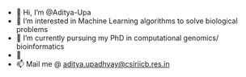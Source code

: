 - 👋 Hi, I’m @Aditya-Upa
- 👀 I’m interested in Machine Learning algorithms to solve biological problems
- 🌱 I’m currently pursuing my PhD in computational genomics/ bioinformatics 
- 💞️ 
- 📫 Mail me @ aditya.upadhyay@csiriicb.res.in

<!---
Aditya-Upa/Aditya-Upa is a ✨ special ✨ repository because its `README.md` (this file) appears on your GitHub profile.
You can click the Preview link to take a look at your changes.
--->
